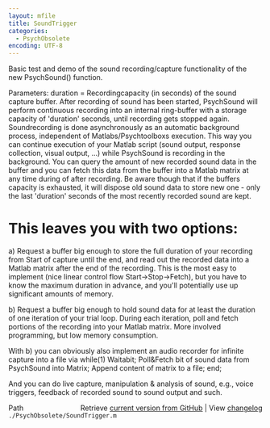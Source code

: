 ```yaml
---
layout: mfile
title: SoundTrigger
categories:
  - PsychObsolete
encoding: UTF-8
---
```


Basic test and demo of the sound recording/capture functionality of the
new PsychSound() function.

Parameters: duration = Recordingcapacity (in seconds) of the sound capture
buffer. After recording of sound has been started, PsychSound will
perform continuous recording into an internal ring-buffer with a storage capacity
of 'duration' seconds, until recording gets stopped again. Soundrecording
is done asynchronously as an automatic background process, independent of
Matlabs/Psychtoolboxs execution. This way you can continue execution of
your Matlab script (sound output, response collection, visual output,
...) while PsychSound is recording in the background. You can query the
amount of new recorded sound data in the buffer and you can fetch this
data from the buffer into a Matlab matrix at any time during of after
recording. Be aware though that if the buffers capacity is exhausted, it
will dispose old sound data to store new one - only the last 'duration'
seconds of the most recently recorded sound are kept.

# This leaves you with two options:

a) Request a buffer big enough to store the full duration of your
recording from Start of capture until the end, and read out the recorded
data into a Matlab matrix after the end of the recording. This is the
most easy to implement (nice linear control flow Start-\>Stop-\>Fetch), but
you have to know the maximum duration in advance, and you'll potentially
use up significant amounts of memory.

b) Request a buffer big enough to hold sound data for at least the
duration of one iteration of your trial loop. During each iteration, poll
and fetch portions of the recording into your Matlab matrix. More
involved programming, but low memory consumption.

With b) you can obviously also implement an audio recorder for infinite
capture into a file via while(1) Waitabit; Poll&Fetch bit of sound data
from PsychSound into Matrix; Append content of matrix to a file; end;

And you can do live capture, manipulation & analysis of sound, e.g.,
voice triggers, feedback of recorded sound to sound output and such.



<div class="code_header" style="text-align:right;">
  <span style="float:left;">Path&nbsp;&nbsp;</span> <span class="counter">Retrieve <a href=
  "https://raw.github.com/Psychtoolbox-3/Psychtoolbox-3/beta/./PsychObsolete/SoundTrigger.m">current version from GitHub</a> | View <a href=
  "https://github.com/Psychtoolbox-3/Psychtoolbox-3/commits/beta/./PsychObsolete/SoundTrigger.m">changelog</a></span>
</div>
<div class="code">
  <code>./PsychObsolete/SoundTrigger.m</code>
</div>
